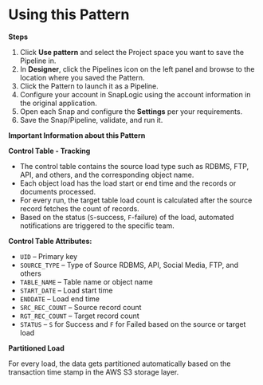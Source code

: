 # Using this Pattern

**Steps**

1. Click **Use pattern** and select the Project space you want to save the Pipeline in.
2. In **Designer**, click the Pipelines icon on the left panel and browse to the location where you saved the Pattern.
3. Click the Pattern to launch it as a Pipeline.
4. Configure your account in SnapLogic using the account information in the original application.
5. Open each Snap and configure the **Settings** per your requirements.
6. Save the Snap/Pipeline, validate, and run it.

**Important Information about this Pattern**

**Control Table - Tracking**

* The control table contains the source load type such as RDBMS, FTP, API, and others, and the corresponding object name.&#x20;
* Each object load has the load start or end time and the records or documents processed.&#x20;
* For every run, the target table load count is calculated after the source record fetches the count of records.&#x20;
* Based on the status (`S`-success, `F`-failure) of the load, automated notifications are triggered to the specific team.

**Control Table Attributes:**

* `UID` – Primary key
* `SOURCE_TYPE` – Type of Source RDBMS, API, Social Media, FTP, and others
* `TABLE_NAME` – Table name or object name
* `START_DATE` – Load start time
* `ENDDATE` – Load end time
* `SRC_REC_COUNT` – Source record count
* `RGT_REC_COUNT` – Target record count
* `STATUS` – `S` for Success and `F` for Failed based on the source or target load

**Partitioned Load**

For every load, the data gets partitioned automatically based on the transaction time stamp in the AWS S3 storage layer.
